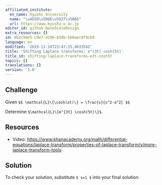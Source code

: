 ```yaml
---
affiliated_institute:
  en_name: Kyushu University
  name: "\u4E5D\u5DDE\u5927\u5B66"
  url: https://www.kyushu-u.ac.jp
editor_id: github.NanoScaleDesign
extra_resources: {}
id: 8b2c94e5-c9e7-4296-83db-bb0aec0f9cb0
language: en
modified: '2019-11-14T23:47:15.463354Z'
title: 'Shifting Laplace transforms: e^(3t) cosh(5t)'
title_id: shifting-laplace-transforms-e3t-cosh5t
topics: []
translations: {}
version: '1.0'
---
```


## Challenge
Given
`$$
    \mathcal{L}\{\cosh(at)\} = \frac{s}{s^2-a^2}
$$`

Determine `$\mathcal{L}\{e^{3t} \cosh(5t)\}$`.

## Resources
- Video: https://www.khanacademy.org/math/differential-equations/laplace-transform/properties-of-laplace-transform/v/more-laplace-transform-tools

## Solution
To check your solution, substitute `$ s=1 $` into your final solution.
